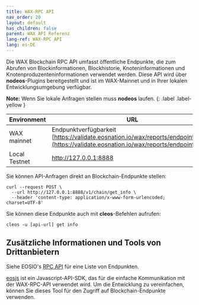 ```yaml
---
title: WAX-RPC API
nav_order: 20
layout: default
has_children: false
parent: WAX API Referenz
lang-ref: WAX-RPC API
lang: es-DE
---
```


Die WAX Blockchain RPC API umfasst öffentliche Endpunkte, die zum Abrufen von Blockinformationen, Blockhistorie, Knoteninformationen und Knotenproduzenteninformationen verwendet werden. Diese API wird über **nodeos**-Plugins bereitgestellt und ist im WAX-Mainnet und in Ihrer lokalen Entwicklungsumgebung verfügbar. 

<strong>Note:</strong> Wenn Sie lokale Anfragen stellen muss <strong>nodeos</strong> laufen.
{: .label .label-yellow }


| Environment | URL |
| --- | ----------- |
| WAX mainnet | Endpunktverfügbarkeit [https://validate.eosnation.io/wax/reports/endpoints.html](https://validate.eosnation.io/wax/reports/endpoints.html) |
| Local Testnet | http://127.0.0.1:8888 |

Sie können API-Anfragen direkt an Blockchain-Endpunkte stellen:

```
curl --request POST \
  --url http://127.0.0.1:8888/v1/chain/get_info \
  --header 'content-type: application/x-www-form-urlencoded; charset=UTF-8'
```

Sie können diese Endpunkte auch mit **cleos**-Befehlen aufrufen:

```
cleos -u [api-url] get info
```

## Zusätzliche Informationen und Tools von Drittanbietern

Siehe EOSIO's <a href="https://developers.eos.io/manuals/eos/v2.0/nodeos/plugins/chain_api_plugin/api-reference/index" target="_blank">RPC API</a> für eine Liste von Endpunkten.

<a href="https://github.com/EOSIO/eosjs" target="_blank">eosjs</a> ist ein Javascript-API-SDK, das für die einfache Kommunikation mit der WAX-RPC-API verwendet wird. Um die Entwicklung zu vereinfachen, können Sie dieses Tool für den Zugriff auf Blockchain-Endpunkte verwenden.
